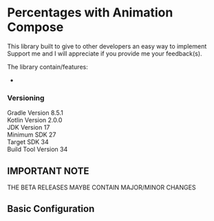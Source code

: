 # Percentages with Animation Compose

This library built to give to other developers an easy way to implement <br />
Support me and I will appreciate if you provide me your feedback(s).<br />


The library contain/features:

- 

### Versioning

Gradle Version 8.5.1 <br />
Kotlin Version 2.0.0 <br />
JDK Version 17 <br />
Minimum SDK 27 <br />
Target SDK 34 <br />
Build Tool Version 34 <br />

## IMPORTANT NOTE

THE BETA RELEASES MAYBE CONTAIN MAJOR/MINOR CHANGES

## Basic Configuration